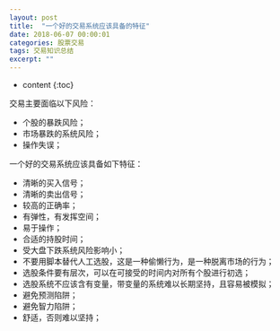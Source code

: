 ```yaml
---
layout: post
title:  "一个好的交易系统应该具备的特征"
date: 2018-06-07 00:00:01
categories: 股票交易
tags: 交易知识总结
excerpt: ""
---
```


* content
{:toc}


交易主要面临以下风险：
* 个股的暴跌风险；
* 市场暴跌的系统风险；
* 操作失误；


一个好的交易系统应该具备如下特征：
* 清晰的买入信号；
* 清晰的卖出信号；
* 较高的正确率；
* 有弹性，有发挥空间；
* 易于操作；
* 合适的持股时间；
* 受大盘下跌系统风险影响小；
* 不要用脚本替代人工选股，这是一种偷懒行为，是一种脱离市场的行为；
* 选股条件要有层次，可以在可接受的时间内对所有个股进行初选；
* 选股系统不应该含有变量，带变量的系统难以长期坚持，且容易被模拟；
* 避免预测陷阱；
* 避免智力陷阱；
* 舒适，否则难以坚持；

